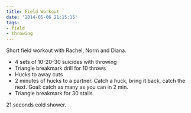 ```yaml
---
title: Field Workout
date: '2014-05-06 21:15:15'
tags:
- field
- throwing
---
```


Short field workout with Rachel, Norm and Diana.

- 4 sets of 10-20-30 suicides with throwing
- Triangle breakmark drill for 10 throws
- Hucks to away cuts
- 2 minutes of hucks to a partner. Catch a huck, bring it back, catch the next. Goal: catch as many as you can in 2 min.
- Triangle breakmark for 30 stalls

21 seconds cold shower.
